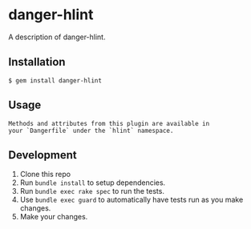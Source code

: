 # danger-hlint

A description of danger-hlint.

## Installation

    $ gem install danger-hlint

## Usage

    Methods and attributes from this plugin are available in
    your `Dangerfile` under the `hlint` namespace.

## Development

1. Clone this repo
2. Run `bundle install` to setup dependencies.
3. Run `bundle exec rake spec` to run the tests.
4. Use `bundle exec guard` to automatically have tests run as you make changes.
5. Make your changes.

